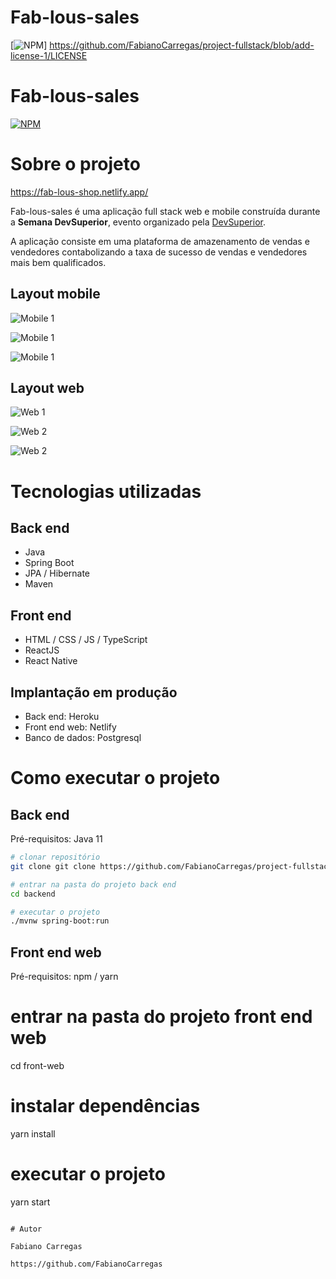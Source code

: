 # Fab-lous-sales
[![NPM](http://img.shilds.io/npm/1/react)] https://github.com/FabianoCarregas/project-fullstack/blob/add-license-1/LICENSE

# Fab-lous-sales   
[![NPM](https://img.shields.io/npm/l/react)](https://github.com/neliocursos/exemplo-readme/blob/main/LICENSE) 

# Sobre o projeto

https://fab-lous-shop.netlify.app/

Fab-lous-sales é uma aplicação full stack web e mobile construída durante a **Semana DevSuperior**, evento organizado pela [DevSuperior](https://devsuperior.com "Site da DevSuperior").

A aplicação consiste em uma plataforma de amazenamento de vendas e vendedores contabolizando a taxa de sucesso de vendas e vendedores mais bem qualificados.

## Layout mobile
![Mobile 1](https://github.com/FabianoCarregas/project-fullstack/blob/master/assets/fullstack-phone.jpeg)

![Mobile 1](https://github.com/FabianoCarregas/project-fullstack/blob/master/assets/fullstack-phone2.jpeg)

![Mobile 1](https://github.com/FabianoCarregas/project-fullstack/blob/master/assets/fullstack-phone3.jpeg)

## Layout web
![Web 1](https://github.com/FabianoCarregas/project-fullstack/blob/master/assets/fullstack1.png)

![Web 2](https://github.com/FabianoCarregas/project-fullstack/blob/master/assets/fullstack2.png)

![Web 2](https://github.com/FabianoCarregas/project-fullstack/blob/master/assets/fullstack3.png)

# Tecnologias utilizadas
## Back end
- Java
- Spring Boot
- JPA / Hibernate
- Maven

## Front end
- HTML / CSS / JS / TypeScript
- ReactJS
- React Native

## Implantação em produção
- Back end: Heroku
- Front end web: Netlify
- Banco de dados: Postgresql

# Como executar o projeto

## Back end
Pré-requisitos: Java 11

```bash
# clonar repositório
git clone git clone https://github.com/FabianoCarregas/project-fullstack.git

# entrar na pasta do projeto back end
cd backend

# executar o projeto
./mvnw spring-boot:run
```

## Front end web
Pré-requisitos: npm / yarn

# entrar na pasta do projeto front end web
cd front-web

# instalar dependências
yarn install

# executar o projeto
yarn start
```

# Autor

Fabiano Carregas

https://github.com/FabianoCarregas
